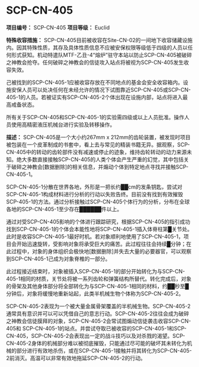 # SCP-CN-405


**项目编号：** SCP-CN-405
**项目等级：** Euclid

**特殊收容措施：** SCP-CN-405目前被收容在Site-CN-02的一间地下收容储藏设施内。因其特殊性质，其存及具体性质信息不应被安保权限等级低于四级的人员以任何形式获知。机动特遣队MTF-乙丑-4“熔炉”驻守本站以防止SCP-CN-405被破碎之神教会抢夺。任何破碎之神教会的信徒攻入站点将被视为SCP-CN-405发生收容失效。


己被找到的SCP-CN-405-1应被收容存放在不同地点的基金会安全收容箱内。设施安保人员可以处决任何在未经允许的情况下试图靠近SCP-CN-405或SCP-CN-405-1的人员。若被证实有SCP-CN-405-2个体出现在设施内部，站点将进入最高戒备状态。

所有关于SCP-CN-405和SCP-CN-405-1的实验需四级或以上人员批准。操作人员使用高精密液压机械台进行实验及转移操作。

**描述：** SCP-CN-405是一个大小约267mm x 212mm的齿轮装置，被发现时项目被包装在一个皮革制成的书套中，看上去与常见的精装书籍无异。据观察，SCP-CN-405中的转动的齿轮部件没有减速或停止的迹象，维持齿轮转动的动力来源未知。绝大多数直接接触SCP-CN-405的人类个体会产生严重的幻觉，其中包括关于破碎之神教会[数据删除]的相关信息，并煽动个体到特定地点寻找并接触SCP-CN-405-1。

SCP-CN-405-1分散在世界各地，外形是一把长约██cm的发条钥匙，尝试对SCP-CN-405-1构成材料进行分析的行动以失败告终。目前没有找到有效摧毁SCP-405-1的方法。通过分析接触过SCP-CN-405个体行为的分析，分布在全球各地的SCP-CN-405-1至少存在██████件以上。

通过对受SCP-CN-405影响的个体进行跟踪研究，根据SCP-CN-405的指引成功找到SCP-CN-405-1的个体会本能性地将SCP-CN-405-1插入体脊柱第█关节处。此时是收容SCP-CN-405-1最好时机。若对象顺利地使用了SCP-CN-405-1，项目会开始迅速旋转，受影响对象将承受巨大的痛苦。此过程往往会持续█分钟；在此过程中，对象的身体组织会极快地[数据删除]并失去大量的必要器官，可以观察到SCP-CN-405-1己成为对象脊椎的一部分。

此过程接近结束时，对象被插入SCP-CN-405-1的部分开始转化为与SCP-CN-405-1相同的材质，关节处将被一系列齿轮和弹簧结构所替代。转化完成后，对象的骨架及其他身体部分将全部转化为与SCP-CN-405-1相同的材料，约██秒至█分钟后，对象将缓慢地重新站起，此类半机械生物个体称为SCP-CN-405-2。

SCP-CN-405-2表现为一个被大量金属骨架覆盖的半机械生物。SCP-CN-405-2通常具有意识并可以可以凭借自己的意志行动。SCP-CN-405-2往往会成为破碎之神教会信徒膜拜的对象，SCP-CN-405-2会常试图煽动信徒袭击收容SCP-CN-405和 SCP-CN-405-1的站点。并尝试夺取已被收容的SCP-CN-405-1和SCP-CN-405，SCP-CN-405-2会表现出一定的战斗技巧以及对杀戮的渴望。SCP-CN-405-2身体的机械部分难以被彻底摧毁，只能通过尽可能的破坏其未转化为机械的部分进行有效地杀伤，或在SCP-CN-405-1接触并将其转化为SCP-CN-405-2前消灭。高温可以非常有效地拖延SCP-CN-405-2的行动。





